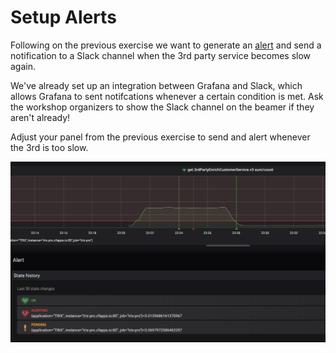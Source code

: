 # Setup Alerts

Following on the previous exercise we want to generate an [alert](https://grafana.com/docs/alerting/rules/) and send a notification to a Slack channel when the 3rd party service becomes slow again.

We've already set up an integration between Grafana and Slack, which allows Grafana to sent notifcations whenever a certain condition is met. Ask the workshop organizers to show the Slack channel on the beamer if they aren't already!

Adjust your panel from the previous exercise to send and alert whenever the 3rd is too slow. 

![Your dashboard should look something like this](images/alerts.png ':size=700')